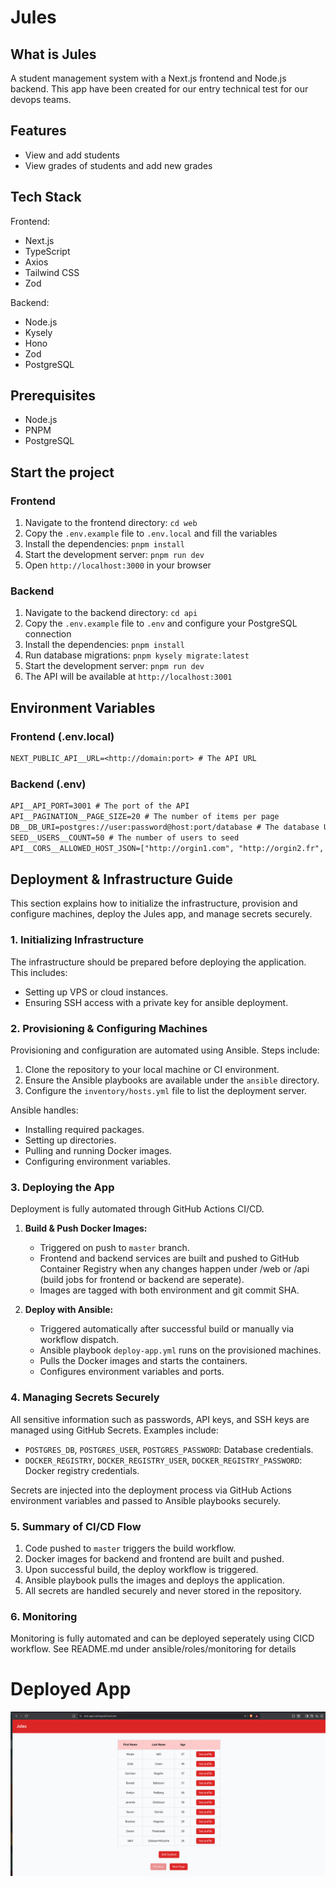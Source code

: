 # Jules

## What is Jules

A student management system with a Next.js frontend and Node.js backend.
This app have been created for our entry technical test for our devops teams.

## Features

- View and add students
- View grades of students and add new grades

## Tech Stack

Frontend:

- Next.js
- TypeScript
- Axios
- Tailwind CSS
- Zod

Backend:

- Node.js
- Kysely
- Hono
- Zod
- PostgreSQL

## Prerequisites

- Node.js
- PNPM
- PostgreSQL

## Start the project

### Frontend

1. Navigate to the frontend directory: `cd web`
2. Copy the `.env.example` file to `.env.local` and fill the variables
3. Install the dependencies: `pnpm install`
4. Start the development server: `pnpm run dev`
5. Open `http://localhost:3000` in your browser

### Backend

1. Navigate to the backend directory: `cd api`
2. Copy the `.env.example` file to `.env` and configure your PostgreSQL connection
3. Install the dependencies: `pnpm install`
4. Run database migrations: `pnpm kysely migrate:latest`
5. Start the development server: `pnpm run dev`
6. The API will be available at `http://localhost:3001`

## Environment Variables

### Frontend (.env.local)

```txt
NEXT_PUBLIC_API__URL=<http://domain:port> # The API URL
```

### Backend (.env)

```txt
API__API_PORT=3001 # The port of the API
API__PAGINATION__PAGE_SIZE=20 # The number of items per page
DB__DB_URI=postgres://user:password@host:port/database # The database URI
SEED__USERS__COUNT=50 # The number of users to seed
API__CORS__ALLOWED_HOST_JSON=["http://orgin1.com", "http://orgin2.fr", "http://orgin3.io"] # The allowed hosts for CORS
```
## Deployment & Infrastructure Guide

This section explains how to initialize the infrastructure, provision and configure machines, deploy the Jules app, and manage secrets securely.

### 1. Initializing Infrastructure

The infrastructure should be prepared before deploying the application. This includes:

* Setting up VPS or cloud instances.
* Ensuring SSH access with a private key for ansible deployment.

### 2. Provisioning & Configuring Machines

Provisioning and configuration are automated using Ansible. Steps include:

1. Clone the repository to your local machine or CI environment.
2. Ensure the Ansible playbooks are available under the `ansible` directory.
3. Configure the `inventory/hosts.yml` file to list the deployment server.

Ansible handles:

* Installing required packages.
* Setting up directories.
* Pulling and running Docker images.
* Configuring environment variables.

### 3. Deploying the App

Deployment is fully automated through GitHub Actions CI/CD.

1. **Build & Push Docker Images:**

   * Triggered on push to `master` branch.
   * Frontend and backend services are built and pushed to GitHub Container Registry when any changes happen under /web or /api (build jobs for frontend or backend are seperate).
   * Images are tagged with both environment and git commit SHA.

2. **Deploy with Ansible:**

   * Triggered automatically after successful build or manually via workflow dispatch.
   * Ansible playbook `deploy-app.yml` runs on the provisioned machines.
   * Pulls the Docker images and starts the containers.
   * Configures environment variables and ports.

### 4. Managing Secrets Securely

All sensitive information such as passwords, API keys, and SSH keys are managed using GitHub Secrets. Examples include:

* `POSTGRES_DB`, `POSTGRES_USER`, `POSTGRES_PASSWORD`: Database credentials.
* `DOCKER_REGISTRY`, `DOCKER_REGISTRY_USER`, `DOCKER_REGISTRY_PASSWORD`: Docker registry credentials.

Secrets are injected into the deployment process via GitHub Actions environment variables and passed to Ansible playbooks securely.

### 5. Summary of CI/CD Flow

1. Code pushed to `master` triggers the build workflow.
2. Docker images for backend and frontend are built and pushed.
3. Upon successful build, the deploy workflow is triggered.
4. Ansible playbook pulls the images and deploys the application.
5. All secrets are handled securely and never stored in the repository.

### 6. Monitoring
Monitoring is fully automated and can be deployed seperately using CICD workflow. See README.md under ansible/roles/monitoring for details


# Deployed App
![alt text](deployed_app_vps.png)
